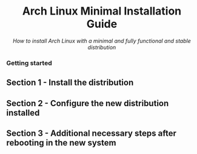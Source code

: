 <h1 align="center">Arch Linux Minimal Installation Guide</h1>

<div align="center">
    <i>How to install Arch Linux with a minimal and fully functional and stable distribution</i>
</div>

### Getting started

## Section 1 - Install the distribution
## Section 2 - Configure the new distribution installed
## Section 3 - Additional necessary steps after rebooting in the new system

